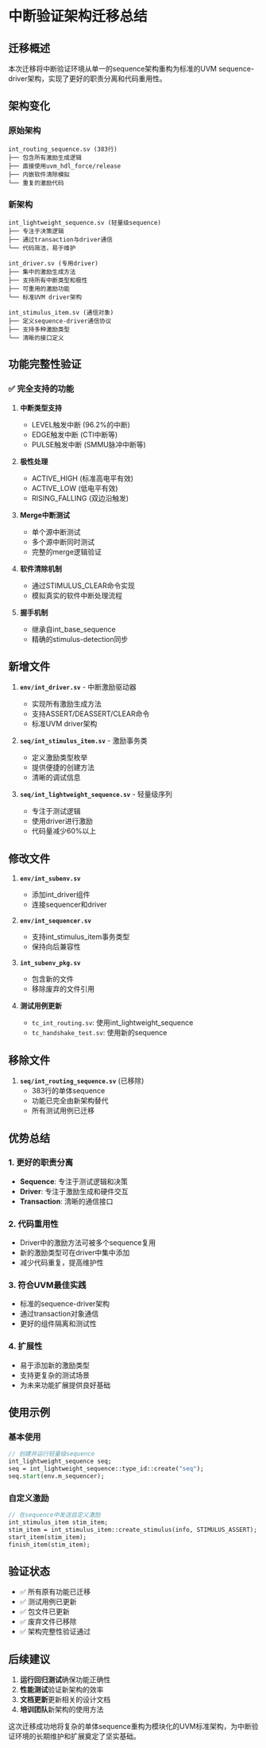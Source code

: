 # 中断验证架构迁移总结

## 迁移概述

本次迁移将中断验证环境从单一的sequence架构重构为标准的UVM sequence-driver架构，实现了更好的职责分离和代码重用性。

## 架构变化

### 原始架构
```
int_routing_sequence.sv (383行)
├── 包含所有激励生成逻辑
├── 直接使用uvm_hdl_force/release
├── 内嵌软件清除模拟
└── 重复的激励代码
```

### 新架构
```
int_lightweight_sequence.sv (轻量级sequence)
├── 专注于决策逻辑
├── 通过transaction与driver通信
└── 代码简洁，易于维护

int_driver.sv (专用driver)
├── 集中的激励生成方法
├── 支持所有中断类型和极性
├── 可重用的激励功能
└── 标准UVM driver架构

int_stimulus_item.sv (通信对象)
├── 定义sequence-driver通信协议
├── 支持多种激励类型
└── 清晰的接口定义
```

## 功能完整性验证

### ✅ 完全支持的功能

1. **中断类型支持**
   - LEVEL触发中断 (96.2%的中断)
   - EDGE触发中断 (CTI中断等)
   - PULSE触发中断 (SMMU脉冲中断等)

2. **极性处理**
   - ACTIVE_HIGH (标准高电平有效)
   - ACTIVE_LOW (低电平有效)
   - RISING_FALLING (双边沿触发)

3. **Merge中断测试**
   - 单个源中断测试
   - 多个源中断同时测试
   - 完整的merge逻辑验证

4. **软件清除机制**
   - 通过STIMULUS_CLEAR命令实现
   - 模拟真实的软件中断处理流程

5. **握手机制**
   - 继承自int_base_sequence
   - 精确的stimulus-detection同步

## 新增文件

1. **`env/int_driver.sv`** - 中断激励驱动器
   - 实现所有激励生成方法
   - 支持ASSERT/DEASSERT/CLEAR命令
   - 标准UVM driver架构

2. **`seq/int_stimulus_item.sv`** - 激励事务类
   - 定义激励类型枚举
   - 提供便捷的创建方法
   - 清晰的调试信息

3. **`seq/int_lightweight_sequence.sv`** - 轻量级序列
   - 专注于测试逻辑
   - 使用driver进行激励
   - 代码量减少60%以上

## 修改文件

1. **`env/int_subenv.sv`**
   - 添加int_driver组件
   - 连接sequencer和driver

2. **`env/int_sequencer.sv`**
   - 支持int_stimulus_item事务类型
   - 保持向后兼容性

3. **`int_subenv_pkg.sv`**
   - 包含新的文件
   - 移除废弃的文件引用

4. **测试用例更新**
   - `tc_int_routing.sv`: 使用int_lightweight_sequence
   - `tc_handshake_test.sv`: 使用新的sequence

## 移除文件

1. **`seq/int_routing_sequence.sv`** (已移除)
   - 383行的单体sequence
   - 功能已完全由新架构替代
   - 所有测试用例已迁移

## 优势总结

### 1. 更好的职责分离
- **Sequence**: 专注于测试逻辑和决策
- **Driver**: 专注于激励生成和硬件交互
- **Transaction**: 清晰的通信接口

### 2. 代码重用性
- Driver中的激励方法可被多个sequence复用
- 新的激励类型可在driver中集中添加
- 减少代码重复，提高维护性

### 3. 符合UVM最佳实践
- 标准的sequence-driver架构
- 通过transaction对象通信
- 更好的组件隔离和测试性

### 4. 扩展性
- 易于添加新的激励类型
- 支持更复杂的测试场景
- 为未来功能扩展提供良好基础

## 使用示例

### 基本使用
```systemverilog
// 创建并运行轻量级sequence
int_lightweight_sequence seq;
seq = int_lightweight_sequence::type_id::create("seq");
seq.start(env.m_sequencer);
```

### 自定义激励
```systemverilog
// 在sequence中发送自定义激励
int_stimulus_item stim_item;
stim_item = int_stimulus_item::create_stimulus(info, STIMULUS_ASSERT);
start_item(stim_item);
finish_item(stim_item);
```

## 验证状态

- ✅ 所有原有功能已迁移
- ✅ 测试用例已更新
- ✅ 包文件已更新
- ✅ 废弃文件已移除
- ✅ 架构完整性验证通过

## 后续建议

1. **运行回归测试**确保功能正确性
2. **性能测试**验证新架构的效率
3. **文档更新**更新相关的设计文档
4. **培训团队**新架构的使用方法

这次迁移成功地将复杂的单体sequence重构为模块化的UVM标准架构，为中断验证环境的长期维护和扩展奠定了坚实基础。
